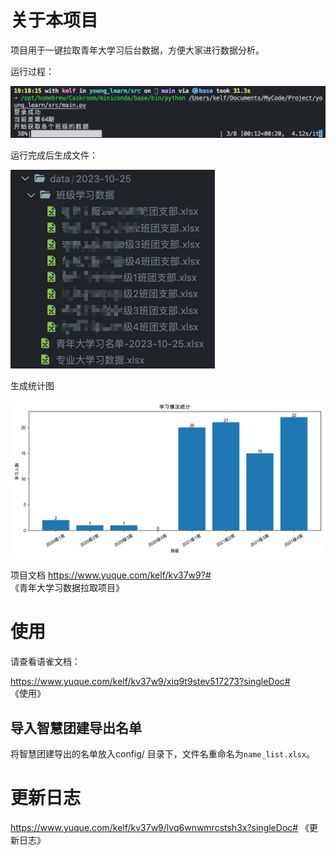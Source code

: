# 关于本项目

项目用于一键拉取青年大学习后台数据，方便大家进行数据分析。

运行过程：

![Alt text](assets/image.png)

运行完成后生成文件：

![Alt text](assets/image-1.png)

生成统计图

![Alt text](assets/%E5%AD%A6%E4%B9%A0%E6%83%85%E5%86%B5%E7%BB%9F%E8%AE%A1.png)

项目文档 https://www.yuque.com/kelf/kv37w9?# 《青年大学习数据拉取项目》


# 使用

请查看语雀文档：

https://www.yuque.com/kelf/kv37w9/xiq9t9stev517273?singleDoc# 《使用》

## 导入智慧团建导出名单

将智慧团建导出的名单放入config/ 目录下，文件名重命名为`name_list.xlsx`。

# 更新日志

https://www.yuque.com/kelf/kv37w9/lvq6wnwmrcstsh3x?singleDoc# 《更新日志》